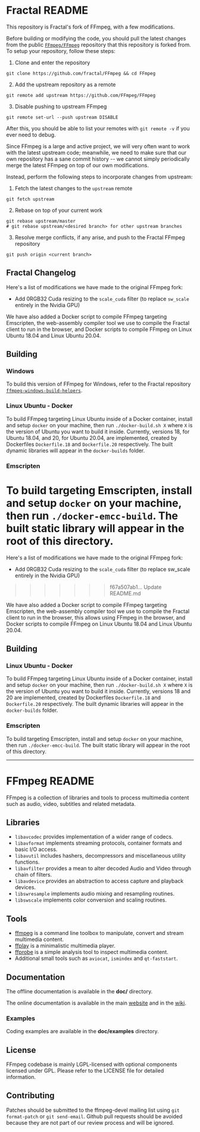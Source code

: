 Fractal README
=============

This repository is Fractal's fork of FFmpeg, with a few modifications.

Before building or modifying the code, you should pull the latest changes from the public [`FFmpeg/FFmpeg`](https://github.com/FFmpeg/FFmpeg) repository that this repository is forked from. To setup your repository, follow these steps: 

1. Clone and enter the repository
```
git clone https://github.com/fractal/FFmpeg && cd FFmpeg
```
2. Add the upstream repository as a remote
```
git remote add upstream https://github.com/FFmpeg/FFmpeg
```
3. Disable pushing to upstream FFmpeg
```
git remote set-url --push upstream DISABLE
```
After this, you should be able to list your remotes with `git remote -v` if you ever need to debug.

Since FFmpeg is a large and active project, we will very often want to work with the latest upstream code; meanwhile, we need to make sure that our own repository has a sane commit history -- we cannot simply periodically merge the latest FFmpeg on top of our own modifications.

Instead, perform the following steps to incorporate changes from upstream:

1. Fetch the latest changes to the `upstream` remote
```
git fetch upstream
```
2. Rebase on top of your current work
```
git rebase upstream/master
# git rebase upstream/<desired branch> for other upstream branches
```
3. Resolve merge conflicts, if any arise, and push to the Fractal FFmpeg repository
```
git push origin <current branch>
```

## Fractal Changelog

Here's a list of modifications we have made to the original FFmpeg fork:

- Add 0RGB32 Cuda resizing to the `scale_cuda` filter (to replace `sw_scale` entirely in the Nvidia GPU) 

We have also added a Docker script to compile FFmpeg targeting Emscripten, the web-assembly compiler tool we use to compile the Fractal client to run in the browser, and Docker scripts to compile FFmpeg on Linux Ubuntu 18.04 and Linux Ubuntu 20.04. 

## Building

### Windows

To build this version of FFmpeg for Windows, refer to the Fractal repository [`ffmpeg-windows-build-helpers`](https://github.com/fractal/ffmpeg-windows-build-helpers).

### Linux Ubuntu - Docker

To build FFmpeg targeting Linux Ubuntu inside of a Docker container, install and setup `docker` on your machine, then run `./docker-build.sh X` where `X` is the version of Ubuntu you want to build it inside. Currently, versions 18, for Ubuntu 18.04, and 20, for Ubuntu 20.04, are implemented, created by Dockerfiles `Dockerfile.18` and `Dockerfile.20` respectively. The built dynamic libraries will appear in the `docker-builds` folder.

### Emscripten

To build targeting Emscripten, install and setup `docker` on your machine, then run `./docker-emcc-build`. The built static library will appear in the root of this directory.
=======
Here's a list of modifications we have made to the original FFmpeg fork:
- Add 0RGB32 Cuda resizing to the `scale_cuda` filter (to replace sw_scale entirely in the Nvidia GPU)
>>>>>>> f67a507ab1... Update README.md

We have also added a Docker script to compile FFmpeg targeting Emscripten, the web-assembly compiler tool we use to compile the Fractal client to run in the browser, this allows using FFmpeg in the browser, and Docker scripts to compile FFmpeg on Linux Ubuntu 18.04 and Linux Ubuntu 20.04.

## Building

### Linux Ubuntu - Docker

To build FFmpeg targeting Linux Ubuntu inside of a Docker container, install and setup `docker` on your machine, then run `./docker-build.sh X` where `X` is the version of Ubuntu you want to build it inside. Currently, versions 18 and 20 are implemented, created by Dockerfiles `Dockerfile.18` and `Dockerfile.20` respectively. The built dynamic libraries will appear in the `docker-builds` folder.

### Emscripten

To build targeting Emscripten, install and setup `docker` on your machine, then run `./docker-emcc-build`. The built static library will appear in the root of this directory.

---

FFmpeg README
=============

FFmpeg is a collection of libraries and tools to process multimedia content
such as audio, video, subtitles and related metadata.

## Libraries

* `libavcodec` provides implementation of a wider range of codecs.
* `libavformat` implements streaming protocols, container formats and basic I/O access.
* `libavutil` includes hashers, decompressors and miscellaneous utility functions.
* `libavfilter` provides a mean to alter decoded Audio and Video through chain of filters.
* `libavdevice` provides an abstraction to access capture and playback devices.
* `libswresample` implements audio mixing and resampling routines.
* `libswscale` implements color conversion and scaling routines.

## Tools

* [ffmpeg](https://ffmpeg.org/ffmpeg.html) is a command line toolbox to
  manipulate, convert and stream multimedia content.
* [ffplay](https://ffmpeg.org/ffplay.html) is a minimalistic multimedia player.
* [ffprobe](https://ffmpeg.org/ffprobe.html) is a simple analysis tool to inspect
  multimedia content.
* Additional small tools such as `aviocat`, `ismindex` and `qt-faststart`.

## Documentation

The offline documentation is available in the **doc/** directory.

The online documentation is available in the main [website](https://ffmpeg.org)
and in the [wiki](https://trac.ffmpeg.org).

### Examples

Coding examples are available in the **doc/examples** directory.

## License

FFmpeg codebase is mainly LGPL-licensed with optional components licensed under
GPL. Please refer to the LICENSE file for detailed information.

## Contributing

Patches should be submitted to the ffmpeg-devel mailing list using
`git format-patch` or `git send-email`. Github pull requests should be
avoided because they are not part of our review process and will be ignored.

